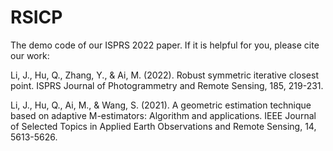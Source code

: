 # RSICP

The demo code of our ISPRS 2022 paper. If it is helpful for you, please cite our work:

Li, J., Hu, Q., Zhang, Y., & Ai, M. (2022). Robust symmetric iterative closest point. ISPRS Journal of Photogrammetry and Remote Sensing, 185, 219-231.

Li, J., Hu, Q., Ai, M., & Wang, S. (2021). A geometric estimation technique based on adaptive M-estimators: Algorithm and applications. IEEE Journal of Selected Topics in Applied Earth Observations and Remote Sensing, 14, 5613-5626.
